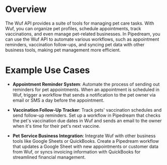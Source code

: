 # Overview

The Wuf API provides a suite of tools for managing pet care tasks. With Wuf, you can organize pet profiles, schedule appointments, track vaccinations, and even manage pet-related businesses. In Pipedream, you can use the Wuf API to automate various workflows, such as appointment reminders, vaccination follow-ups, and syncing pet data with other business tools, making pet management more efficient.

# Example Use Cases

- **Appointment Reminder System**: Automate the process of sending out reminders for pet appointments. When an appointment is scheduled in Wuf, trigger a workflow that sends a notification to the pet owner via email or SMS a day before the appointment.

- **Vaccination Follow-Up Tracker**: Track pets' vaccination schedules and send follow-up reminders. Set up a workflow in Pipedream that checks the pet's vaccination due dates in Wuf and sends an email to the owner when it's time for their pet's next vaccine.

- **Pet Service Business Integration**: Integrate Wuf with other business tools like Google Sheets or QuickBooks. Create a Pipedream workflow that updates a Google Sheet with new appointments or customer data from Wuf, or syncs invoicing information with QuickBooks for streamlined financial management.
